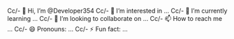 Cc/- 👋 Hi, I’m @Developer354
Cc/- 👀 I’m interested in ...
Cc/- 🌱 I’m currently learning ...
Cc/- 💞️ I’m looking to collaborate on ...
Cc/- 📫 How to reach me ...
Cc/- 😄 Pronouns: ...
Cc/- ⚡ Fun fact: ... 

<!---
Developer354/Developer354 is a ✨ special ✨ repository because its `README.md` (this file) appears on your GitHub profile.
You can click the Preview link to take a look at your changes.
--->
